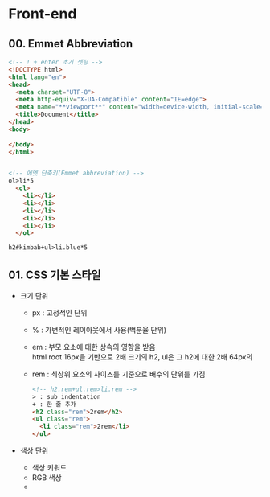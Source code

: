 # Front-end


## 00. Emmet Abbreviation

```html
<!-- ! + enter 초기 셋팅 -->
<!DOCTYPE html>
<html lang="en">
<head>
  <meta charset="UTF-8">
  <meta http-equiv="X-UA-Compatible" content="IE=edge">
  <meta name="**viewport**" content="width=device-width, initial-scale=1.0">
  <title>Document</title>
</head>
<body>
  
</body>
</html>


<!-- 에멧 단축키(Emmet abbreviation) -->
ol>li*5
  <ol>
    <li></li>
    <li></li>
    <li></li>
    <li></li>
    <li></li>
  </ol>

h2#kimbab+ul>li.blue*5


```


## 01. CSS 기본 스타일

- 크기 단위

    - px : 고정적인 단위
  
    - % : 가변적인 레이아웃에서 사용(백분율 단위)

    - em : 부모 요소에 대한 상속의 영향을 받음  
    html root 16px을 기반으로 2배 크기의 h2, ul은 그 h2에 대한 2배 64px의

    - rem : 최상위 요소의 사이즈를 기준으로 배수의 단위를 가짐
      ```html
      <!-- h2.rem+ul.rem>li.rem -->
      > : sub indentation
      + : 한 줄 추가
      <h2 class="rem">2rem</h2>
      <ul class="rem">
        <li class="rem">2rem</li>
      </ul> 
      ```

- 색상 단위

  - 색상 키워드
  - RGB 색상
  - 
      
